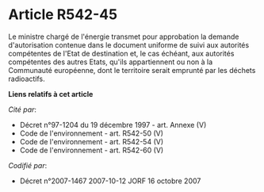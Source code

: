 # Article R542-45

Le ministre chargé de l'énergie transmet pour approbation la demande d'autorisation contenue dans le document uniforme de
suivi aux autorités compétentes de l'Etat de destination et, le cas échéant, aux autorités compétentes des autres Etats,
qu'ils appartiennent ou non à la Communauté européenne, dont le territoire serait emprunté par les déchets radioactifs.

**Liens relatifs à cet article**

_Cité par_:

  - Décret n°97-1204 du 19 décembre 1997 - art. Annexe (V)
  - Code de l'environnement - art. R542-50 (V)
  - Code de l'environnement - art. R542-54 (V)
  - Code de l'environnement - art. R542-60 (V)

_Codifié par_:

  - Décret n°2007-1467 2007-10-12 JORF 16 octobre 2007
